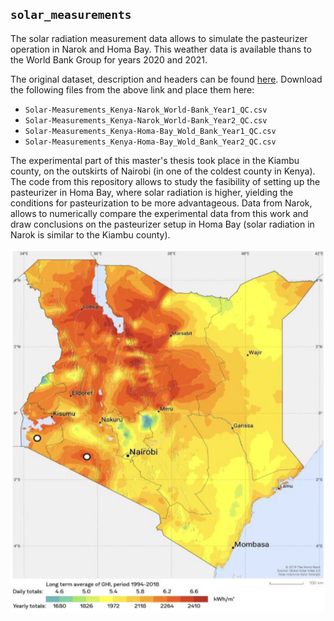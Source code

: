 ## `solar_measurements`

The solar radiation measurement data allows to simulate the pasteurizer operation in Narok and Homa Bay. This weather data is available thans to the World Bank Group for years 2020 and 2021.

The original dataset, description and headers can be found [here](https://energydata.info/dataset/kenya-solar-radiation-measurement-data). Download the following files from the above link and place them here:
- `Solar-Measurements_Kenya-Narok_World-Bank_Year1_QC.csv`
- `Solar-Measurements_Kenya-Narok_World-Bank_Year2_QC.csv`
- `Solar-Measurements_Kenya-Homa-Bay_Wold_Bank_Year1_QC.csv`
- `Solar-Measurements_Kenya-Homa-Bay_Wold_Bank_Year2_QC.csv`

The experimental part of this master's thesis took place in the Kiambu county, on the outskirts of Nairobi (in one of the coldest county in Kenya). The code from this repository allows to study the fasibility of setting up the pasteurizer in Homa Bay, where solar radiation is higher, yielding the conditions for pasteurization to be more advantageous. Data from Narok, allows to numerically compare the experimental data from this work and draw conclusions on the pasteurizer setup in Homa Bay (solar radiation in Narok is similar to the Kiambu county).

![](../../../img/map_kenya.png)
